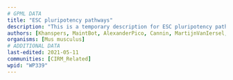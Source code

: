```yaml
---
# GPML DATA
title: "ESC pluripotency pathways"
description: "This is a temporary description for ESC pluripotency pathways"
authors: [Khanspers, MaintBot, AlexanderPico, Cannin, MartijnVanIersel, Egonw, Elisa, DeSl, Marvin M2, Liyou, Eweitz]
organisms: [Mus musculus]
# ADDITIONAL DATA
last-edited: 2021-05-11
communities: [CIRM_Related]
wpid: "WP339"
---
```

